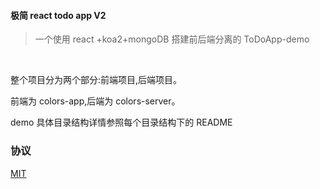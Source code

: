 #### 极简 react todo app V2

> 一个使用 react +koa2+mongoDB 搭建前后端分离的 ToDoApp-demo

<br/>

整个项目分为两个部分:前端项目,后端项目。

前端为 colors-app,后端为 colors-server。

demo 具体目录结构详情参照每个目录结构下的 README

### 协议

[MIT](./LICENSE)
